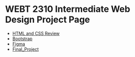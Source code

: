 # WEBT 2310 Intermediate Web Design Project Page


- <a href="HTML_And_CSS_Review/ravensend.html">HTML and CSS Review</a>
- <a href="Bootstrap/home.html">Bootstrap</a>
- <a href="Figma/index.html">Figma</a>
- <a href="John_Final_Project/home.html">Final_Project</a>


